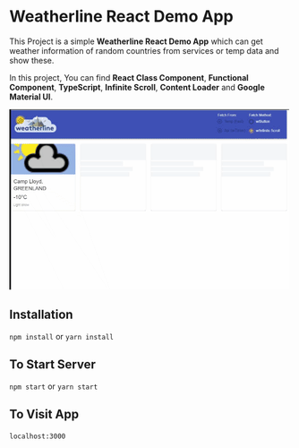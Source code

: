 # Weatherline React Demo App

This Project is a simple **Weatherline React Demo App** which can get weather information of random countries from services or temp data and show these.

In this project, You can find **React Class Component**, **Functional Component**, **TypeScript**, **Infinite Scroll**, **Content Loader** and **Google Material UI**.

![](https://github.com/kivanckadir/weatherline-react-demo-app/blob/main/capture.gif)

## Installation
`npm install` or `yarn install`

## To Start Server
`npm start` or `yarn start`

## To Visit App
`localhost:3000`